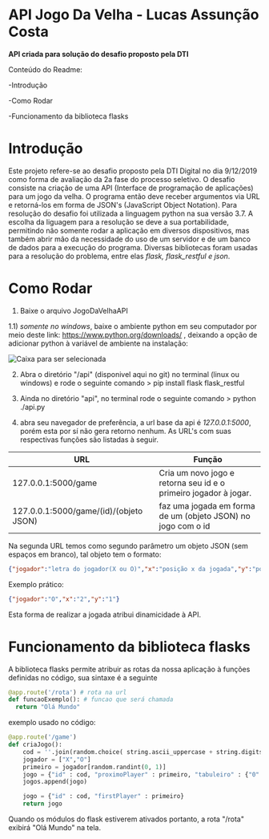 # API Jogo Da Velha - Lucas Assunção Costa

**API criada para solução do desafio proposto pela DTI**

Conteúdo do Readme:

-Introdução

-Como Rodar

-Funcionamento da biblioteca flasks

# Introdução

  Este projeto refere-se ao desafio proposto pela DTI Digital no dia 9/12/2019 como forma de avaliação da 2a fase do processo seletivo. O desafio consiste na criação de uma API (Interface de programação de aplicações) para um jogo da velha. O programa então deve receber argumentos via URL e retorná-los em forma de JSON's (JavaScript Object Notation).
  Para resolução do desafio foi utilizada a linguagem python na sua versão 3.7. A escolha da liguagem para a resolução se deve a sua portabilidade, permitindo não somente rodar a aplicação em diversos dispositivos, mas também abrir mão da necessidade do uso de um servidor e de um banco de dados para a execução do programa. Diversas bibliotecas foram usadas para a resolução do problema, entre elas *flask, flask_restful e json*.
 
# Como Rodar

 1) Baixe o arquivo JogoDaVelhaAPI
 
 1.1) *somente no windows*, baixe o ambiente python em seu computador por meio deste link: https://www.python.org/downloads/ , deixando a opção de adicionar python à variável de ambiente na instalação:
      
   ![Caixa para ser selecionada](https://datatofish.com/wp-content/uploads/2019/03/000_pyinstaller.png)
       
 2) Abra o diretório "/api" (disponivel aqui no git) no terminal (linux ou windows) e rode o seguinte comando > pip install flask flask_restful
 
 3) Ainda no diretório "api", no terminal rode o seguinte comando > python ./api.py
 
 4) abra seu navegador de preferência, a url base da api é *127.0.0.1:5000*, porém esta por sí não gera retorno nenhum. As URL's com suas respectivas funções são listadas à seguir.
 
|     URL       |     Função    |
| ------------- | ------------- |
| 127.0.0.1:5000/game| Cria um novo jogo e retorna seu id e o primeiro jogador à jogar. |
| 127.0.0.1:5000/game/(id)/(objeto JSON) | faz uma jogada em forma de um (objeto JSON) no jogo com o id|

  Na segunda URL temos como segundo parâmetro um objeto JSON (sem espaços em branco), tal objeto tem o formato:
  ```json
  {"jogador":"letra do jogador(X ou O)","x":"posição x da jogada","y":"posição y da jogada"}
  ```
  Exemplo prático:
  ```json
  {"jogador":"O","x":"2","y":"1"}
  ```
  
  Esta forma de realizar a jogada atribui dinamicidade à API.
  
# Funcionamento da biblioteca flasks

  A biblioteca flasks permite atribuir as rotas da nossa aplicação à funções definidas no código, sua sintaxe é a seguinte

``` python
@app.route('/rota') # rota na url
def funcaoExemplo(): # funcao que será chamada
  return "Olá Mundo"
```
exemplo usado no código:
``` python
@app.route('/game')
def criaJogo():
    cod = ''.join(random.choice( string.ascii_uppercase + string.digits + string.ascii_lowercase) for x in range(8))
    jogador = ["X","O"]
    primeiro = jogador[random.randint(0, 1)]
    jogo = {"id" : cod, "proximoPlayer" : primeiro, "tabuleiro" : {"0":{"0":"0","1":"0","2":"0"},"1":{"0":"0","1":"0","2":"0"},"2":{"0":"0","1":"0","2":"0"}}}
    jogos.append(jogo)

    jogo = {"id" : cod, "firstPlayer" : primeiro}
    return jogo
```

  Quando os módulos do flask estiverem ativados portanto, a rota "/rota" exibirá "Olá Mundo" na tela.
